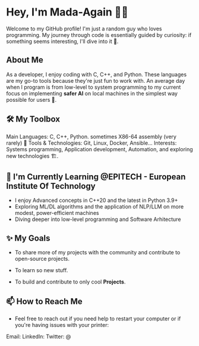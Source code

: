 # Hey, I'm Mada-Again 👩‍🎤
Welcome to my GitHub profile! I'm just a random guy who loves programming. My journey through code is essentially guided by curiosity: if something seems interesting, I'll dive into it 🧌.

## About Me
As a developer, I enjoy coding with C, C++, and Python. These languages are my go-to tools because they're just fun to work with. An average day when I program is from low-level to system programming to my current focus on implementing **safer AI** on local machines in the simplest way possible for users 🦹.

## 🛠️ My Toolbox
Main Languages: C, C++, Python. sometimes X86-64 assembly (very rarely) 🍟
Tools & Technologies: Git, Linux, Docker, Ansible...
Interests: Systems programming, Application development, Automation, and exploring new technologies 🏗️.

## 🌱 I'm Currently Learning @EPITECH - European Institute Of Technology

- I enjoy Advanced concepts in C++20 and the latest in Python 3.9+
- Exploring ML/DL algorithms and the application of NLP/LLM on more modest, power-efficient machines
- Diving deeper into low-level programming and Software Arhitecture

## ✨ My Goals

- To share more of my projects with the community and contribute to open-source projects.

- To learn so new stuff.

- To build and contribute to only cool **Projects**.

## 📫 How to Reach Me

- Feel free to reach out if you need help to restart your computer or if you're having issues with your printer:

Email:
LinkedIn:
Twitter: @
